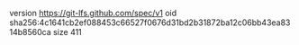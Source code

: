 version https://git-lfs.github.com/spec/v1
oid sha256:4c1641cb2ef088453c66527f0676d31bd2b31872ba12c06bb43ea8314b8560ca
size 411
